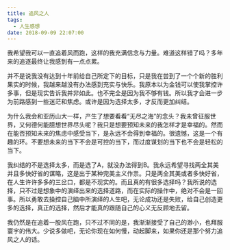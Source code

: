 ```yaml
---
title: 追风之人
tags:
  - 人生感想
date: 2018-09-09 22:07:00
---
```

我希望我可以一直追着风而跑，这样的我充满信念与力量。难道这样错了吗？多年来的追逐最终让我感到有一点点累。

<!--more-->
并不是说我没有达到十年前给自己所定下的目标，只是我在尝到了一个个新的胜利果实的时候，我越来越没有办法感到充实与快乐。我原本以为金钱可以使我掌控许多事，但是现实告诉我并非如此。也不完全是因为我不够有钱。所以我才会进一步为前路感到一些迷茫和焦虑。或许是因为选择太多，才反而更加纠结。

为什么我会和亚历山大一样，产生了想要看看“无尽之海”的念头？我未曾征服世界，又何德何能臆想世界尽头呢？我只是想要预知未来的我怎样才是幸福的。然而在能否预知未来的焦虑中感受当下，是永远不会得到幸福的。很遗憾，这是一个有趣的环。不要想未来的当下不会是可控的当下，而过度谋划的当下也不会是轻松的当下。

我纠结的不是选择太多，而是选了A，就没办法得到B。我永远希望寻找两全其美并且多快好省的谋略，这是出于某种完美主义作祟。只是两全其美或者多快好省，在人生许许多多的三岔口，都是不现实的。而且真的有很多选择吗？我所说的选择，只不过是想象中的演绎出来的选择道路，而在实际的操作中，绝对不会是一回事。所以勇敢去操控自己脑中所演绎的人生吧，无论成功还是失败，给自己创造更多的选择，真正的选择，然后才能真的跟随自己的心义无反顾地去留。

我仍然是在追着一股风在跑，只不过不同的是，我渐渐接受了自己的渺小，也拜服寰宇的伟大。少说多做吧，无论你现在如何慢，动起脚来，如果你还是那个努力追风之人的话。
